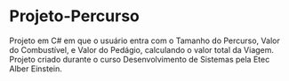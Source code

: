 # Projeto-Percurso
Projeto em C# em que o usuário entra com o Tamanho do Percurso, Valor do Combustível, e Valor do Pedágio, calculando o valor total da Viagem. Projeto criado durante o curso Desenvolvimento de Sistemas pela Etec Alber Einstein.
